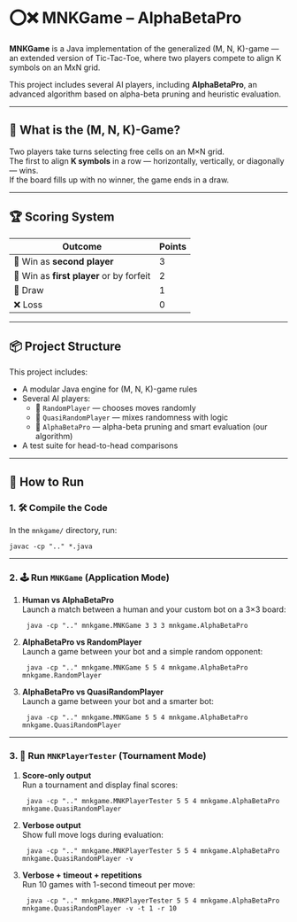 # ⭕❌ MNKGame – AlphaBetaPro

**MNKGame** is a Java implementation of the generalized (M, N, K)-game — an extended version of Tic-Tac-Toe, where two players compete to align K symbols on an MxN grid.

This project includes several AI players, including **AlphaBetaPro**, an advanced algorithm based on alpha-beta pruning and heuristic evaluation.

---

## 🧠 What is the (M, N, K)-Game?

Two players take turns selecting free cells on an M×N grid.  
The first to align **K symbols** in a row — horizontally, vertically, or diagonally — wins.  
If the board fills up with no winner, the game ends in a draw.

---

## 🏆 Scoring System

| Outcome                                 | Points |
|----------------------------------------|--------|
| 🥇 Win as **second player**            | 3      |
| 🥈 Win as **first player** or by forfeit | 2      |
| 🤝 Draw                                 | 1      |
| ❌ Loss                                  | 0      |

---

## 📦 Project Structure

This project includes:
- A modular Java engine for (M, N, K)-game rules
- Several AI players:
  - 🎲 `RandomPlayer` — chooses moves randomly
  - 🎯 `QuasiRandomPlayer` — mixes randomness with logic
  - 🤖 `AlphaBetaPro` — alpha-beta pruning and smart evaluation (our algorithm)
- A test suite for head-to-head comparisons

---

## 🚀 How to Run

### 1. 🛠️ Compile the Code

In the `mnkgame/` directory, run:

    javac -cp ".." *.java

---

### 2. 🕹️ Run `MNKGame` (Application Mode)

1. **Human vs AlphaBetaPro**  
   Launch a match between a human and your custom bot on a 3×3 board:

        java -cp ".." mnkgame.MNKGame 3 3 3 mnkgame.AlphaBetaPro

2. **AlphaBetaPro vs RandomPlayer**  
   Launch a game between your bot and a simple random opponent:

        java -cp ".." mnkgame.MNKGame 5 5 4 mnkgame.AlphaBetaPro mnkgame.RandomPlayer

3. **AlphaBetaPro vs QuasiRandomPlayer**  
   Launch a game between your bot and a smarter bot:

        java -cp ".." mnkgame.MNKGame 5 5 4 mnkgame.AlphaBetaPro mnkgame.QuasiRandomPlayer

---

### 3. 🧪 Run `MNKPlayerTester` (Tournament Mode)

1. **Score-only output**  
   Run a tournament and display final scores:

        java -cp ".." mnkgame.MNKPlayerTester 5 5 4 mnkgame.AlphaBetaPro mnkgame.QuasiRandomPlayer

2. **Verbose output**  
   Show full move logs during evaluation:

        java -cp ".." mnkgame.MNKPlayerTester 5 5 4 mnkgame.AlphaBetaPro mnkgame.QuasiRandomPlayer -v

3. **Verbose + timeout + repetitions**  
   Run 10 games with 1-second timeout per move:

        java -cp ".." mnkgame.MNKPlayerTester 5 5 4 mnkgame.AlphaBetaPro mnkgame.QuasiRandomPlayer -v -t 1 -r 10

